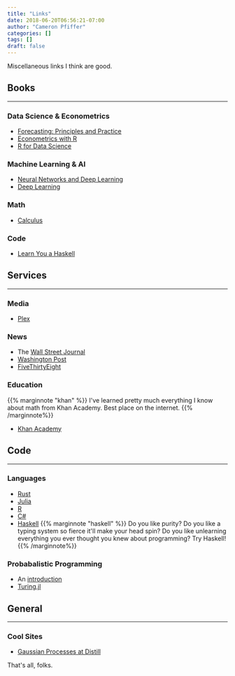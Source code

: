 ```yaml
---
title: "Links"
date: 2018-06-20T06:56:21-07:00
author: "Cameron Pfiffer"
categories: []
tags: []
draft: false
---
```

Miscellaneous links I think are good.

## Books
---
### Data Science & Econometrics
* [Forecasting: Principles and Practice](https://otexts.org/fpp2/)
* [Econometrics with R](https://www.econometrics-with-r.org/)
* [R for Data Science](http://r4ds.had.co.nz/)

### Machine Learning & AI
* [Neural Networks and Deep Learning](http://neuralnetworksanddeeplearning.com/)
* [Deep Learning](http://www.deeplearningbook.org/)

### Math
* [Calculus](http://www.stewartcalculus.com/media/16_home.php)

### Code
* [Learn You a Haskell](http://learnyouahaskell.com/)


## Services
---
### Media
* [Plex](https://www.plex.tv/)

### News
* The [Wall Street Journal](https://www.wsj.com/)
* [Washington Post](https://www.washingtonpost.com/)
* [FiveThirtyEight](http://fivethirtyeight.com/)

### Education
{{% marginnote "khan" %}} I've learned pretty much everything I know about math from Khan Academy. Best place on the internet. {{% /marginnote%}}

* [Khan Academy](https://www.khanacademy.org/)

## Code
---
### Languages
* [Rust](https://www.rust-lang.org/)
* [Julia](https://julialang.org/)
* [R](https://www.r-project.org/)
* [C#](https://docs.microsoft.com/en-us/dotnet/csharp/)
* [Haskell](https://www.haskell.org/) {{% marginnote "haskell" %}} Do you like purity? Do you like a typing system so fierce it'll make your head spin? Do you like unlearning everything you ever thought you knew about programming? Try Haskell! {{% /marginnote%}}

### Probabalistic Programming
* An [introduction](https://www.cs.cornell.edu/courses/cs4110/2016fa/lectures/lecture33.html)
* [Turing.jl](https://github.com/TuringLang/Turing.jl)

## General
---
### Cool Sites
* [Gaussian Processes at Distill](https://distill.pub/2019/visual-exploration-gaussian-processes/)

That's all, folks.
